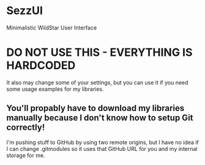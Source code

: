 SezzUI
===============

Minimalistic WildStar User Interface

# DO NOT USE THIS - EVERYTHING IS HARDCODED

It also may change some of your settings, but you can use it if you need some usage examples for my libraries.

## You'll propably have to download my libraries manually because I don't know how to setup Git correctly!

I'm pushing stuff to GitHub by using two remote origins, but I have no idea if I can change .gitmodules so it uses that GitHub URL for you and my internal storage for me.
